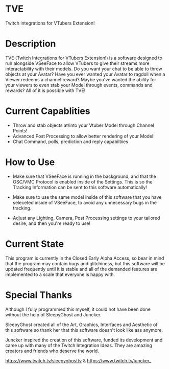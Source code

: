 # TVE
Twitch integrations for VTubers Extension!
# Description
TVE (Twitch Integrations for VTubers Extension!) is a software designed to run alongside VSeeFace to allow VTubers to give their streams more interactability with their models. Do you want your chat to be able to throw objects at your Avatar? Have you ever wanted your Avatar to ragdoll when a Viewer redeems a channel reward? Maybe you've wanted the ability for your viewers to even stab your Model through events, commands and rewards? All of it is possible with TVE!
# Current Capablities
- Throw and stab objects at/into your Vtuber Model through Channel Points!
- Advanced Post Processing to allow better rendering of your Model!
- Chat Command, polls, prediction and reply capabiltiies

# How to Use
- Make sure that VSeeFace is running in the background, and that the OSC/VMC Protocol is enabled inside of the Settings. This is so the Tracking Information can be sent to this software automatically!

- Make sure to use the same model inside of this software that you have seleceted inside of VSeeFace, to avoid any unnecessary bugs in the tracking.

- Adjust any Lighting, Camera, Post Processing settings to your tailored desire, and then you're ready to use!

# Current State
This program is currently in the Closed Early Alpha Access, so bear in mind that the program may contain bugs and glitchiness, but this software will be updated frequently until it is stable and all of the demanded features are implemented to a scale that everyone is happy with.

# Special Thanks
Although I fully programmed this myself, it could not have been done without the help of SleepyGhost and Juncker.

SleepyGhost created all of the Art, Graphics, Interfaces and Aesthetic of this software so thank her that this software doesn't look like ass anymore.

Juncker inspired the creation of this software, funded its development and came up with many of the Twitch Integration Ideas. They are amazing creators and friends who deserve the world.

https://www.twitch.tv/sleepyghosttv & https://www.twitch.tv/juncker_










